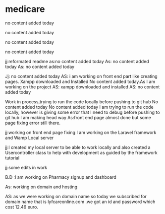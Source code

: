 # medicare
no content added today

no content added today

no content added today

no content added today

jj:reformated readme
as:no content added today
As: no content added today
As: no content added today

Jj: no content added today
AS: i am working on front end part like creating pages.
Xampp downloaded and Installed
No content added today.As I am working on the project
AS: xampp downloaded and installed
AS: no content added today

Work in process,trying to run the code locally before pushing to git hub
No content added today
No content added today
I am trying to run the code locally, however is giving some error that I need to debug before pushing to git hub
I am making head way 
As:front end page almost done but some page fixing error still there.

jj:working on front end page fixing
I am working on the Laravel framework and Wamp Local server

jj:I created my local server to be able to work locally and also created a Usercontroller class to help with development as guided by the framework tutorial

jj:some edits in work

B.D :I am working on Pharmacy signup and dashboard

As: working on domain and hosting


AS: as we were working on domain name so today we subscribed for domain name that is lyfcareonline.com .we got an id and password which cost 12.46 euro.
